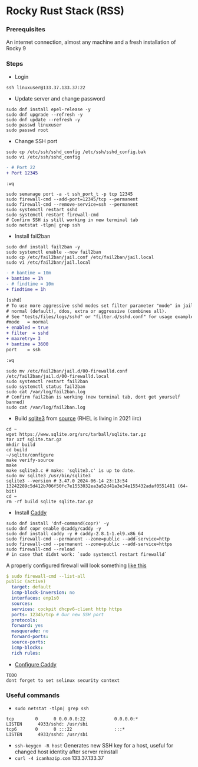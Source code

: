 # Rocky Rust Stack (RSS)
### Prerequisites
An internet connection, almost any machine and a fresh installation of Rocky 9
### Steps
- Login
```console
ssh linuxuser@133.37.133.37:22
```
- Update server and change password
```console
sudo dnf install epel-release -y
sudo dnf upgrade --refresh -y
sudo dnf update --refresh -y
sudo passwd linuxuser
sudo passwd root
```
<!-- TODO -->
- Change SSH port
```console
sudo cp /etc/ssh/sshd_config /etc/ssh/sshd_config.bak
sudo vi /etc/ssh/sshd_config
```
```diff
- # Port 22
+ Port 12345

:wq
```
```console
sudo semanage port -a -t ssh_port_t -p tcp 12345
sudo firewall-cmd --add-port=12345/tcp --permanent
sudo firewall-cmd --remove-service=ssh --permanent
sudo systemctl restart sshd
sudo systemctl restart firewall-cmd
# Confirm SSH is still working in new terminal tab
sudo netstat -tlpn| grep ssh
```
- Install fail2ban
```console
sudo dnf install fail2ban -y
sudo systemctl enable --now fail2ban
sudo cp /etc/fail2ban/jail.conf /etc/fail2ban/jail.local
sudo vi /etc/fail2ban/jail.local
```
```diff
- # bantime = 10m
+ bantime = 1h
- # findtime = 10m
+ findtime = 1h

[sshd]
# To use more aggressive sshd modes set filter parameter "mode" in jail.local:
# normal (default), ddos, extra or aggressive (combines all).
# See "tests/files/logs/sshd" or "filter.d/sshd.conf" for usage example and details.
#mode   = normal
+ enabled = true
+ filter  = sshd
+ maxretry= 3
+ bantime = 3600
port    = ssh

:wq
```
```console
sudo mv /etc/fail2ban/jail.d/00-firewalld.conf /etc/fail2ban/jail.d/00-firewalld.local
sudo systemctl restart fail2ban
sudo systemctl status fail2ban
sudo cat /var/log/fail2ban.log
# Confirm fail2ban is working (new terminal tab, dont get yourself banned)
sudo cat /var/log/fail2ban.log
```
- Build [sqlite3](https://www.sqlite.org/index.html) from [source](https://github.com/sqlite/sqlite) (RHEL is living in 2021 iirc)
```console
cd ~
wget https://www.sqlite.org/src/tarball/sqlite.tar.gz
tar xzf sqlite.tar.gz
mkdir build
cd build
~/sqlite/configure
make verify-source
make
make sqlite3.c # make: 'sqlite3.c' is up to date.
sudo mv sqlite3 /usr/bin/sqlite3
sqlite3 --version # 3.47.0 2024-06-14 23:13:54 13242289c5d412b706f50fc7e1553032ea3a52d41a3e34e155432adaf0551481 (64-bit)
cd ~
rm -rf build sqlite sqlite.tar.gz
```
- Install [Caddy](https://linuxiac.com/installing-caddy-php-on-rocky-linux-9-almalinux-9/)
```console
sudo dnf install 'dnf-command(copr)' -y
sudo dnf copr enable @caddy/caddy -y
sudo dnf install caddy -y # caddy-2.8.1-1.el9.x86_64
sudo firewall-cmd --permanent --zone=public --add-service=http
sudo firewall-cmd --permanent --zone=public --add-service=https
sudo firewall-cmd --reload
# in case that didnt work: `sudo systemctl restart firewalld`
```
A properly configured firewall will look something [like this](https://docs.rockylinux.org/de/guides/web/caddy/)
```yaml
$ sudo firewall-cmd --list-all
public (active)
  target: default
  icmp-block-inversion: no
  interfaces: enp1s0
  sources:
  services: cockpit dhcpv6-client http https
  ports: 12345/tcp # Our new SSH port
  protocols:
  forward: yes
  masquerade: no
  forward-ports:
  source-ports:
  icmp-blocks:
  rich rules:
```
- [Configure Caddy](https://docs.rockylinux.org/de/guides/web/caddy/)
```
TODO
dont forget to set selinux security context
```

### Useful commands
- `sudo netstat -tlpn| grep ssh`
```
tcp        0      0 0.0.0.0:22           0.0.0.0:*               LISTEN      4933/sshd: /usr/sbi
tcp6       0      0 :::22                :::*                    LISTEN      4933/sshd: /usr/sbi
```
- `ssh-keygen -R host` Generates new SSH key for a host, useful for changed host identity after server reinstall
- `curl -4 icanhazip.com` 133.37.133.37
